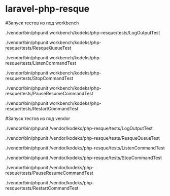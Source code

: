 laravel-php-resque
=============================

#Запуск тестов из под workbench

./vendor/bin/phpunit workbench/kodeks/php-resque/tests/LogOutputTest

./vendor/bin/phpunit workbench/kodeks/php-resque/tests/ResqueQueueTest

./vendor/bin/phpunit workbench/kodeks/php-resque/tests/ListenCommandTest

./vendor/bin/phpunit workbench/kodeks/php-resque/tests/StopCommandTest

./vendor/bin/phpunit workbench/kodeks/php-resque/tests/PauseResumeCommandTest

./vendor/bin/phpunit workbench/kodeks/php-resque/tests/RestartCommandTest


#Запуск тестов из под vendor

./vendor/bin/phpunit /vendor/kodeks/php-resque/tests/LogOutputTest

./vendor/bin/phpunit /vendor/kodeks/php-resque/tests/ResqueQueueTest

./vendor/bin/phpunit /vendor/kodeks/php-resque/tests/ListenCommandTest

./vendor/bin/phpunit /vendor/kodeks/php-resque/tests/StopCommandTest

./vendor/bin/phpunit /vendor/kodeks/php-resque/tests/PauseResumeCommandTest

./vendor/bin/phpunit /vendor/kodeks/php-resque/tests/RestartCommandTest
